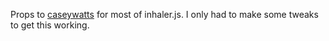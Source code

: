 Props to [caseywatts](http://github.com/caseywatts) for most of inhaler.js. I only had to make some tweaks to get this working.
